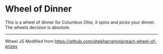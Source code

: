 # Wheel of Dinner 

This is a wheel of dinner for Columbus Ohio, it spins and picks your dinner. The wheels decision is absolute.

---

Wheel JS Modified from https://github.com/shekharramola/react-wheel-of-prizes
